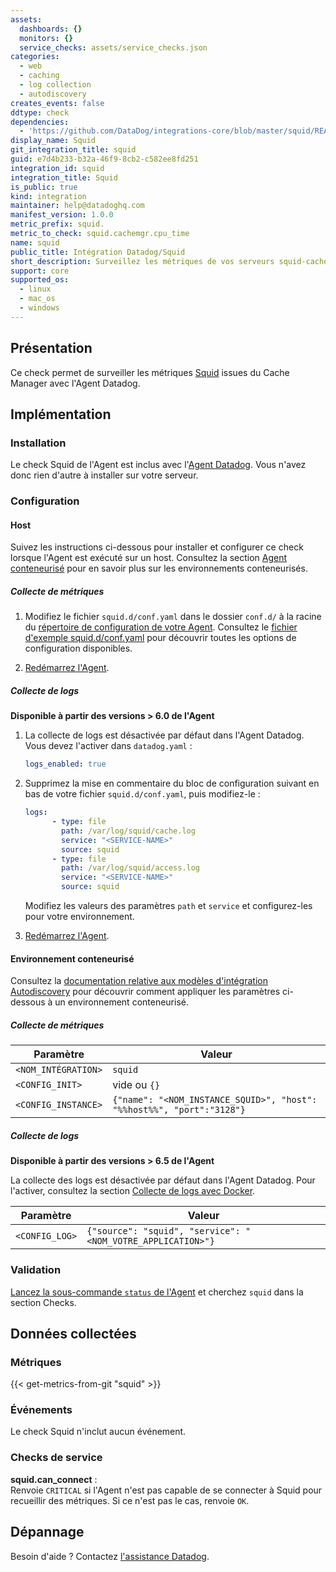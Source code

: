```yaml
---
assets:
  dashboards: {}
  monitors: {}
  service_checks: assets/service_checks.json
categories:
  - web
  - caching
  - log collection
  - autodiscovery
creates_events: false
ddtype: check
dependencies:
  - 'https://github.com/DataDog/integrations-core/blob/master/squid/README.md'
display_name: Squid
git_integration_title: squid
guid: e7d4b233-b32a-46f9-8cb2-c582ee8fd251
integration_id: squid
integration_title: Squid
is_public: true
kind: integration
maintainer: help@datadoghq.com
manifest_version: 1.0.0
metric_prefix: squid.
metric_to_check: squid.cachemgr.cpu_time
name: squid
public_title: Intégration Datadog/Squid
short_description: Surveillez les métriques de vos serveurs squid-cache avec Datadog
support: core
supported_os:
  - linux
  - mac_os
  - windows
---
```

## Présentation

Ce check permet de surveiller les métriques [Squid][1] issues du Cache Manager avec l'Agent Datadog.

## Implémentation
### Installation

Le check Squid de l'Agent est inclus avec l'[Agent Datadog][2]. Vous n'avez donc rien d'autre à installer sur votre serveur.

### Configuration
#### Host

Suivez les instructions ci-dessous pour installer et configurer ce check lorsque l'Agent est exécuté sur un host. Consultez la section [Agent conteneurisé](#agent-conteneurise) pour en savoir plus sur les environnements conteneurisés.

##### Collecte de métriques

1. Modifiez le fichier `squid.d/conf.yaml` dans le dossier `conf.d/` à la racine du [répertoire de configuration de votre Agent][3]. Consultez le [fichier d'exemple squid.d/conf.yaml][4] pour découvrir toutes les options de configuration disponibles.

2. [Redémarrez l'Agent][5].

##### Collecte de logs

**Disponible à partir des versions > 6.0 de l'Agent**

1. La collecte de logs est désactivée par défaut dans l'Agent Datadog. Vous devez l'activer dans `datadog.yaml` :

    ```yaml
    logs_enabled: true
    ```

2. Supprimez la mise en commentaire du bloc de configuration suivant en bas de votre fichier `squid.d/conf.yaml`, puis modifiez-le :

    ```yaml
    logs:
          - type: file
            path: /var/log/squid/cache.log
            service: "<SERVICE-NAME>"
            source: squid
          - type: file
            path: /var/log/squid/access.log
            service: "<SERVICE-NAME>"
            source: squid
      ```

    Modifiez les valeurs des paramètres `path` et `service` et configurez-les pour votre environnement.

3. [Redémarrez l'Agent][5].

#### Environnement conteneurisé
Consultez la [documentation relative aux modèles d'intégration Autodiscovery][1] pour découvrir comment appliquer les paramètres ci-dessous à un environnement conteneurisé.

##### Collecte de métriques

| Paramètre            | Valeur                                                                  |
|----------------------|------------------------------------------------------------------------|
| `<NOM_INTÉGRATION>` | `squid`                                                                |
| `<CONFIG_INIT>`      | vide ou `{}`                                                          |
| `<CONFIG_INSTANCE>`  | `{"name": "<NOM_INSTANCE_SQUID>", "host": "%%host%%", "port":"3128"}` |

##### Collecte de logs

**Disponible à partir des versions > 6.5 de l'Agent**

La collecte des logs est désactivée par défaut dans l'Agent Datadog. Pour l'activer, consultez la section [Collecte de logs avec Docker][10].

| Paramètre      | Valeur                                               |
|----------------|-----------------------------------------------------|
| `<CONFIG_LOG>` | `{"source": "squid", "service": "<NOM_VOTRE_APPLICATION>"}` |

### Validation

[Lancez la sous-commande `status` de l'Agent][6] et cherchez `squid` dans la section Checks.

## Données collectées

### Métriques
{{< get-metrics-from-git "squid" >}}


### Événements

Le check Squid n'inclut aucun événement.

### Checks de service

**squid.can_connect** :<br>
Renvoie `CRITICAL` si l'Agent n'est pas capable de se connecter à Squid pour recueillir des métriques. Si ce n'est pas le cas, renvoie `OK`.

## Dépannage
Besoin d'aide ? Contactez [l'assistance Datadog][8].


[1]: https://docs.datadoghq.com/fr/agent/autodiscovery/integrations
[2]: https://app.datadoghq.com/account/settings#agent
[3]: https://docs.datadoghq.com/fr/agent/guide/agent-configuration-files/#agent-configuration-directory
[4]: https://github.com/DataDog/integrations-core/blob/master/squid/datadog_checks/squid/data/conf.yaml.example
[5]: https://docs.datadoghq.com/fr/agent/guide/agent-commands/#start-stop-and-restart-the-agent
[6]: https://docs.datadoghq.com/fr/agent/guide/agent-commands/#agent-status-and-information
[7]: https://github.com/DataDog/integrations-core/blob/master/squid/metadata.csv
[8]: https://docs.datadoghq.com/fr/help
[9]: http://www.squid-cache.org/
[10]: https://docs.datadoghq.com/fr/agent/docker/log/?tab=containerinstallation#setup


